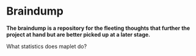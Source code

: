 # Braindump

**The braindump is a repository for the fleeting thoughts that further the project at hand but are better picked up at a later stage.**

What statistics does maplet do?
